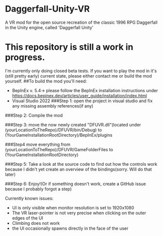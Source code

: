 # Daggerfall-Unity-VR
 A VR mod for the open source recreation of the classic 1996 RPG Daggerfall in the Unity engine, called 'Daggerfall Unity'

# This repository is still a work in progress. 
I'm currently only doing closed beta tests. If you want to play the mod in it's (still pretty early) current state, please either contact me or build the mod yourself.
##To build the mod you'll need:
- BepInEx v. 5.4-> please follow the BepInEx installation instructions under https://docs.bepinex.dev/articles/user_guide/installation/index.html
- Visual Studio 2022
###Step 1:
open the project in visual studio and fix any missing assembly references(if any)

###Step 2:
Compile the mod

###Step 3:
move the now newly created "DFUVR.dll"(located under (yourLocationToTheRepo)/DFUVR/bin/Debug) to (YourGameInstallationRootDirectory)/BepInEx/plugins

###Step4
move everything from (yourLocationToTheRepo)/DFUVR/GameFolderFiles to (YourGameInstallationRootDirectory)

###Step 5: Take a look at the source code to find out how the controls work because I didn't yet create an overview of the bindings(sorry. Will do that later)

###Step 6:
Enjoy!(Or if something doesn't work, create a GitHub issue because I probably forgot a step)

Currently known issues:
 - UI is only visible when monitor resolution is set to 1920x1080
 - The VR laser-pointer is not very precise when clicking on the outer edges of the UI
 - Climbing does not work
 - the UI occasionally spawns directly in the face of the user

